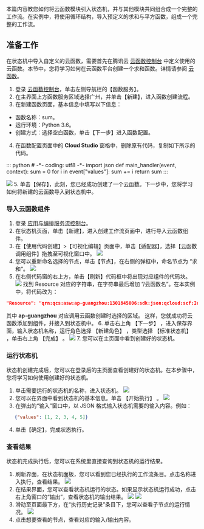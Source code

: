 本篇内容教您如何将云函数模块引入状态机，并与其他模块共同组合成一个完整的工作流。在实例中，将使用循环结构，导入预定义的求和与平方函数，组成一个完整的工作流。

## 准备工作

在状态机中导入自定义的云函数，需要首先在腾讯云 [云函数控制台](https://console.cloud.tencent.com/scf/list?rid=1&ns=default) 中定义使用的云函数。本节中，您将学习如何在云函数平台创建一个求和函数。详情请参阅 [云函数](https://cloud.tencent.com/product/scf)。

1. 登录 [云函数控制台](https://console.cloud.tencent.com/scf/list?rid=1&ns=default)，单击左侧导航栏的【函数服务】。
2. 在主界面上方函数服务区域选择广州，并单击【新建】，进入函数创建流程。
3. 在新建函数页面，基本信息中填写以下信息：
 - 函数名称：sum。 
 - 运行环境：Python 3.6。
 - 创建方式：选择空白函数，单击【下一步】进入函数配置。
4. 在函数配置页面中的 **Cloud Studio** 窗格中，删除原有代码，复制如下所示的代码。
<dx-codeblock>
::: python
# -*- coding: utf8 -*-
import json 
def main_handler(event, context):
    sum = 0
    for i in event["values"]:
        sum += i
    return sum
:::
</dx-codeblock>

![](https://main.qcloudimg.com/raw/0c80fa8e41723d4b303043fb6d22848a.png)
5. 单击【保存】，此刻，您已经成功创建了一个云函数。下一步中，您将学习如何将新建的云函数导入到状态机中。


### 导入云函数组件
1. 登录 [应用与编排服务流控制台](https://console.cloud.tencent.com/asw)。
2. 在状态机页面，单击【新建】，进入创建工作流页面中，进行导入云函数组件。
3. 在【使用代码创建】>【可视化编辑】页面中，单击【适配器】，选择【云函数调用组件】拖拽至可视化窗口中。
![](https://main.qcloudimg.com/raw/5acf77c73326c5c62cca3de9a746369c.png)
4. 您可以重新命名选择的节点，单击【节点】，在右侧的弹框中，命名节点为 “求和“。
![](https://main.qcloudimg.com/raw/1aaa635f44e10106769957f7751f7f99.png)
5. 在右侧代码窗的右上方，单击【刷新】代码框中将出现对应组件的代码块。
![](https://main.qcloudimg.com/raw/bba83ce25df46fc27e2c6ebaa7f800c1.png)
找到 Resource 对应的字符串，在字符串最后增加 ”/云函数名”。在本实例中，将代码改为：
```json
"Resource": "qrn:qcs:asw:ap-guangzhou:1301845006:sdk:json:qcloud:scf:Invoke/sum"
```
其中 **ap-guangzhou** 对应调用云函数创建时选择的区域。
这样，您就成功将云函数添加到组件，并接入到状态机中。
6. 单击右上角 【下一步】 ，进入保存界面，输入状态机名称，运行角色选择 【新建角色】 ，类型选择 【标准状态机】 ，单击右上角 【完成】 。
![](https://main.qcloudimg.com/raw/b2aa5e7dac0f17bf20eae6cc7d009f3c.png)
7. 您可以在主页面中看到创建好的状态机。


### 运行状态机
状态机创建完成后，您可以在登录后的主页面查看创建好的状态机。在本步骤中，您将学习如何使用创建好的状态机。

1. 单击需要运行的状态机的名称，进入状态机。
![](https://main.qcloudimg.com/raw/6c9681f1ed913fac16c09cec21193fc7.png)
2. 您可以在界面中看到状态机的基本信息。单击 【开始执行】 。
![](https://main.qcloudimg.com/raw/37bfff374498e7ffef8c5d12846fac21.png)
3. 在弹出的“输入”窗口中，以 JSON 格式输入状态机需要的输入内容。例如：
```json
   {"values": [1, 2, 3, 4, 5]}
```
4. 单击【确定】，完成状态执行。

### 查看结果

状态机完成执行后，您可以在系统里直接查询到状态机的运行结果。
1. 刷新界面，在状态机面板，您可以看到您已经执行的工作流条目。点击名称进入执行，查看结果。
![](https://main.qcloudimg.com/raw/3bf581f23b323076848c0f65c1bc7691.png)
2. 在结果界面，您可以查看状态机运行的状态。如果显示状态机运行成功，点击右上角窗口的“输出”，查看状态机的输出结果。
![](https://main.qcloudimg.com/raw/b201ef09912cfbacbd83b608d368827a.png)
![](https://main.qcloudimg.com/raw/f01e869e51dcd329c8aaf454ca6c5bc4.png)
3. 滑动至页面最下方，在“执行历史记录”条目下，您可以查看子节点的运行情况。
![](https://main.qcloudimg.com/raw/7883c5cf391a594a331f69ad695e58ec.png)
4. 点击想要查看的节点，查看对应的输入/输出内容。

